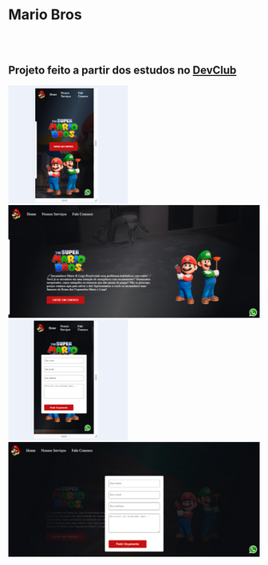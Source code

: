 <h1>Mario Bros</h1>
<br>
<br>
<h2>Projeto feito a partir dos estudos no <a href="https://rodolfomori.com.br/devclub">DevClub<a/></h2>

<img src="https://github.com/KaueSverberi/Projeto-mario/blob/main/img/tela%20celular.png?raw=true" alt="tela celular" heigth="250px" width="240px"> <img src="https://github.com/KaueSverberi/Projeto-mario/blob/main/img/tela%20computador.png?raw=true" alt="tela computador" heigth="1850px" width="575px">
<img src="https://github.com/KaueSverberi/Projeto-mario/blob/main/img/tela%20pedido%20celular.png?raw=true" alt="tela pedido celular" heigth="250px" width="240px"> <img src="https://github.com/KaueSverberi/Projeto-mario/blob/main/img/tela%20pedido%20computador.png?raw=true" alt="tela pedido computador" heigth="1850px" width="575px">

